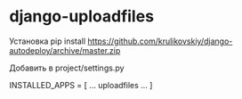﻿# django-uploadfiles

Установка
pip install https://github.com/krulikovskiy/django-autodeploy/archive/master.zip

Добавить в project/settings.py

INSTALLED_APPS = [
    ...
    uploadfiles
    ...
]